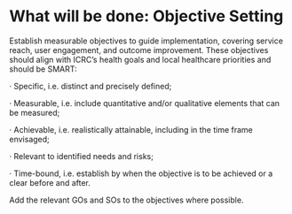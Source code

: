 # What will be done: Objective Setting

Establish measurable objectives to guide implementation, covering service reach, user engagement, and outcome improvement. These objectives should align with ICRC’s health goals and local healthcare priorities and should be SMART:

·         Specific, i.e. distinct and precisely defined;

·         Measurable, i.e. include quantitative and/or qualitative elements that can be measured;

·         Achievable, i.e. realistically attainable, including in the time frame envisaged;

·         Relevant to identified needs and risks;

·         Time-bound, i.e. establish by when the objective is to be achieved or a clear before and after.

Add the relevant GOs and SOs to the objectives where possible.
